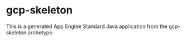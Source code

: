 gcp-skeleton
=============================

This is a generated App Engine Standard Java
application from the gcp-skeleton archetype.
